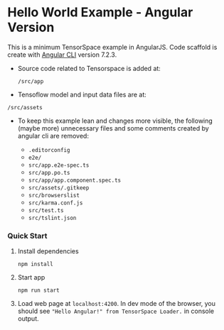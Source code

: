 # Hello World Example - Angular Version
This is a minimum TensorSpace example in AngularJS. Code scaffold is create with [Angular CLI](https://github.com/angular/angular-cli) version 7.2.3.


- Source code related to Tensorspace is added at:

  `/src/app`

- Tensoflow model and input data files are at:

 `/src/assets`

- To keep this example lean and changes more visible, the following (maybe more) unnecessary files and some comments created by angular cli are removed:

  - `.editorconfig`
  - `e2e/`
  - `src/app.e2e-spec.ts`
  - `src/app.po.ts`
  - `src/app/app.component.spec.ts`
  - `src/assets/.gitkeep`
  - `src/browserslist`
  - `src/karma.conf.js`
  - `src/test.ts`
  - `src/tslint.json`





### Quick Start

1. Install dependencies

	```shell
	npm install
	```

2. Start app

	```shell
	npm run start
	```

4. Load web page at `localhost:4200`. In dev mode of the browser, you should see `"Hello Angular!" from TensorSpace Loader.` in console output.
